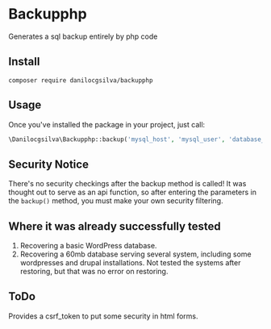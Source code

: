 # Backupphp
Generates a sql backup entirely by php code

## Install
```
composer require danilocgsilva/backupphp
```

## Usage
Once you've installed the package in your project, just call:
```php
\Danilocgsilva\Backupphp::backup('mysql_host', 'mysql_user', 'database_name', 'password', 'full_server_path_to_store_sql_files');
```

## Security Notice
There's no security checkings after the backup method is called! It was thought out to serve as an api function, so after entering the parameters in the ```backup()``` method, you must make your own security filtering.

## Where it was already successfully tested
1. Recovering a basic WordPress database.
1. Recovering a 60mb database serving several system, including some wordpresses and drupal installations. Not tested the systems after restoring, but that was no error on restoring.

## ToDo
Provides a csrf_token to put some security in html forms.
